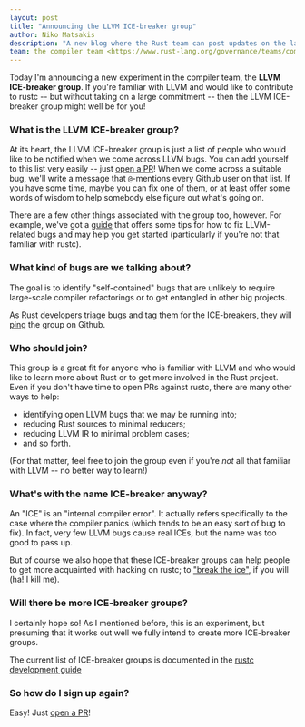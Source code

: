 ```yaml
---
layout: post
title: "Announcing the LLVM ICE-breaker group"
author: Niko Matsakis
description: "A new blog where the Rust team can post updates on the latest developments"
team: the compiler team <https://www.rust-lang.org/governance/teams/compiler>
---
```


Today I'm announcing a new experiment in the compiler team, the **LLVM ICE-breaker group**. If you're familiar with LLVM and would like to contribute to rustc -- but without taking on a large commitment -- then the LLVM ICE-breaker group might well be for you!

### What is the LLVM ICE-breaker group?

At its heart, the LLVM ICE-breaker group is just a list of people who would like to be notified when we come across LLVM bugs. You can add yourself to this list very easily -- just [open a PR]! When we come across a suitable bug, we'll write a message that `@`-mentions every Github user on that list. If you have some time, maybe you can fix one of them, or at least offer some words of wisdom to help somebody else figure out what's going on.

[open a PR]: https://rustc-dev-guide.rust-lang.org/ice-breaker/about.html#join

There are a few other things associated with the group too, however. For example, we've got a [guide][llvm guide] that offers some tips for how to fix LLVM-related bugs and may help you get started (particularly if you're not that familiar with rustc).

[llvm guide]: https://rustc-dev-guide.rust-lang.org/ice-breaker/llvm.html

### What kind of bugs are we talking about?

The goal is to identify "self-contained" bugs that are unlikely to require large-scale compiler refactorings or to get entangled in other big projects.

As Rust developers triage bugs and tag them for the ICE-breakers,
they will [ping][tag syntax] the group on Github.

[tag syntax]: https://rustc-dev-guide.rust-lang.org/ice-breaker/about.html#tagging-an-issue-for-an-ice-breaker-group

### Who should join?

This group is a great fit for anyone who is familiar with LLVM and who would like to learn more about Rust or to get more involved in the Rust project. Even if you don't have time to open PRs against rustc, there are many other ways to help:

* identifying open LLVM bugs that we may be running into;
* reducing Rust sources to minimal reducers;
* reducing LLVM IR to minimal problem cases;
* and so forth.

(For that matter, feel free to join the group even if you're *not* all that familiar with LLVM -- no better way to learn!)

### What's with the name ICE-breaker anyway?

An "ICE" is an "internal compiler error". It actually refers specifically to the case where the compiler panics (which tends to be an easy sort of bug to fix). In fact, very few LLVM bugs cause real ICEs, but the name was too good to pass up.

But of course we also hope that these ICE-breaker groups can help people to get more acquainted with hacking on rustc; to ["break the ice"], if you will (ha! I kill me).

["break the ice"]: https://en.wiktionary.org/wiki/break_the_ice

### Will there be more ICE-breaker groups?

I certainly hope so! As I mentioned before, this is an experiment, but presuming that it works out well we fully intend to create more ICE-breaker groups.

The current list of ICE-breaker groups is documented in the
[rustc development guide][rustc dev guide]

[rustc dev guide]: https://rustc-dev-guide.rust-lang.org/ice-breaker/about.html

### So how do I sign up again?

Easy! Just [open a PR]!
